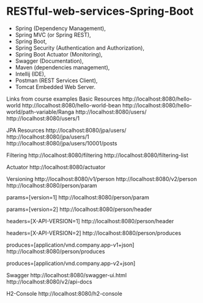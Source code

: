 # RESTful-web-services-Spring-Boot

* Spring (Dependency Management), 
* Spring MVC (or Spring REST), 
* Spring Boot, 
* Spring Security (Authentication and Authorization), 
* Spring Boot Actuator (Monitoring), 
* Swagger (Documentation), 
* Maven (dependencies management), 
* Intellij (IDE), 
* Postman (REST Services Client),
* Tomcat Embedded Web Server. 

Links from course examples
Basic Resources
http://localhost:8080/hello-world
http://localhost:8080/hello-world-bean
http://localhost:8080/hello-world/path-variable/Ranga
http://localhost:8080/users/
http://localhost:8080/users/1

JPA Resources
http://localhost:8080/jpa/users/
http://localhost:8080/jpa/users/1
http://localhost:8080/jpa/users/10001/posts

Filtering
http://localhost:8080/filtering
http://localhost:8080/filtering-list

Actuator
http://localhost:8080/actuator

Versioning
http://localhost:8080/v1/person
http://localhost:8080/v2/person
http://localhost:8080/person/param

params=[version=1]
http://localhost:8080/person/param

params=[version=2]
http://localhost:8080/person/header

headers=[X-API-VERSION=1]
http://localhost:8080/person/header

headers=[X-API-VERSION=2]
http://localhost:8080/person/produces

produces=[application/vnd.company.app-v1+json]
http://localhost:8080/person/produces

produces=[application/vnd.company.app-v2+json]

Swagger
http://localhost:8080/swagger-ui.html
http://localhost:8080/v2/api-docs

H2-Console
http://localhost:8080/h2-console
